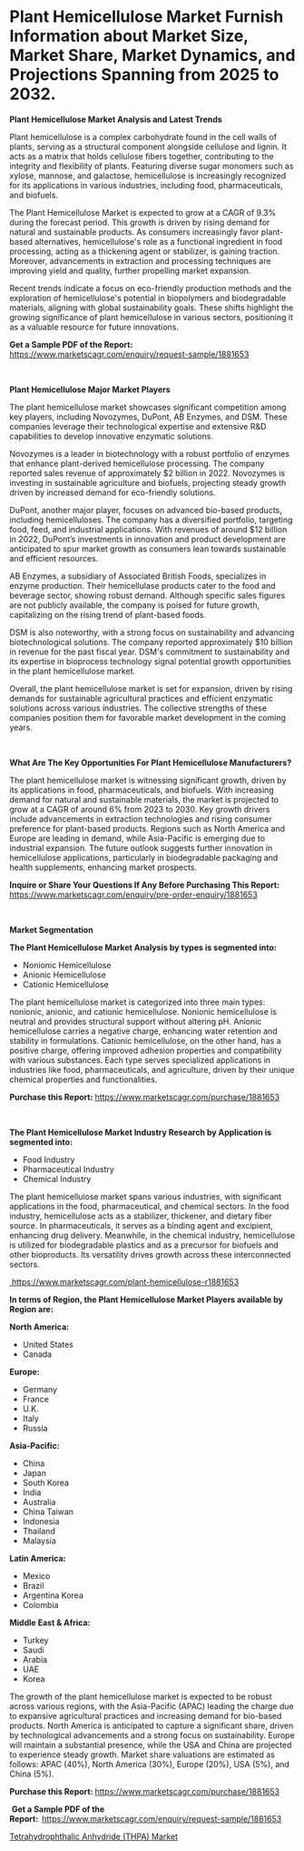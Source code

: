 <p><h1>Plant Hemicellulose Market Furnish Information about Market Size, Market Share, Market Dynamics, and Projections Spanning from 2025 to 2032.</h1></p><p><strong>Plant Hemicellulose Market Analysis and Latest Trends</strong></p>
<p><p>Plant hemicellulose is a complex carbohydrate found in the cell walls of plants, serving as a structural component alongside cellulose and lignin. It acts as a matrix that holds cellulose fibers together, contributing to the integrity and flexibility of plants. Featuring diverse sugar monomers such as xylose, mannose, and galactose, hemicellulose is increasingly recognized for its applications in various industries, including food, pharmaceuticals, and biofuels.</p><p>The Plant Hemicellulose Market is expected to grow at a CAGR of 9.3% during the forecast period. This growth is driven by rising demand for natural and sustainable products. As consumers increasingly favor plant-based alternatives, hemicellulose's role as a functional ingredient in food processing, acting as a thickening agent or stabilizer, is gaining traction. Moreover, advancements in extraction and processing techniques are improving yield and quality, further propelling market expansion. </p><p>Recent trends indicate a focus on eco-friendly production methods and the exploration of hemicellulose's potential in biopolymers and biodegradable materials, aligning with global sustainability goals. These shifts highlight the growing significance of plant hemicellulose in various sectors, positioning it as a valuable resource for future innovations.</p></p>
<p><strong>Get a Sample PDF of the Report:&nbsp;</strong> <a href="https://www.marketscagr.com/enquiry/request-sample/1881653?utm_campaign=3191&utm_medium=2&utm_source=Github&utm_content=ia&utm_term=03042025&utm_id=plant-hemicellulose">https://www.marketscagr.com/enquiry/request-sample/1881653</a></p>
<p>&nbsp;</p>
<p><strong>Plant Hemicellulose Major Market Players</strong></p>
<p><p>The plant hemicellulose market showcases significant competition among key players, including Novozymes, DuPont, AB Enzymes, and DSM. These companies leverage their technological expertise and extensive R&D capabilities to develop innovative enzymatic solutions.</p><p>Novozymes is a leader in biotechnology with a robust portfolio of enzymes that enhance plant-derived hemicellulose processing. The company reported sales revenue of approximately $2 billion in 2022. Novozymes is investing in sustainable agriculture and biofuels, projecting steady growth driven by increased demand for eco-friendly solutions.</p><p>DuPont, another major player, focuses on advanced bio-based products, including hemicelluloses. The company has a diversified portfolio, targeting food, feed, and industrial applications. With revenues of around $12 billion in 2022, DuPont’s investments in innovation and product development are anticipated to spur market growth as consumers lean towards sustainable and efficient resources.</p><p>AB Enzymes, a subsidiary of Associated British Foods, specializes in enzyme production. Their hemicellulase products cater to the food and beverage sector, showing robust demand. Although specific sales figures are not publicly available, the company is poised for future growth, capitalizing on the rising trend of plant-based foods.</p><p>DSM is also noteworthy, with a strong focus on sustainability and advancing biotechnological solutions. The company reported approximately $10 billion in revenue for the past fiscal year. DSM's commitment to sustainability and its expertise in bioprocess technology signal potential growth opportunities in the plant hemicellulose market.</p><p>Overall, the plant hemicellulose market is set for expansion, driven by rising demands for sustainable agricultural practices and efficient enzymatic solutions across various industries. The collective strengths of these companies position them for favorable market development in the coming years.</p></p>
<p>&nbsp;</p>
<p><strong>What Are The Key Opportunities For Plant Hemicellulose Manufacturers?</strong></p>
<p><p>The plant hemicellulose market is witnessing significant growth, driven by its applications in food, pharmaceuticals, and biofuels. With increasing demand for natural and sustainable materials, the market is projected to grow at a CAGR of around 6% from 2023 to 2030. Key growth drivers include advancements in extraction technologies and rising consumer preference for plant-based products. Regions such as North America and Europe are leading in demand, while Asia-Pacific is emerging due to industrial expansion. The future outlook suggests further innovation in hemicellulose applications, particularly in biodegradable packaging and health supplements, enhancing market prospects.</p></p>
<p><strong>Inquire or Share Your Questions If Any Before Purchasing This Report:</strong> <a href="https://www.marketscagr.com/enquiry/pre-order-enquiry/1881653?utm_campaign=3191&utm_medium=2&utm_source=Github&utm_content=ia&utm_term=03042025&utm_id=plant-hemicellulose">https://www.marketscagr.com/enquiry/pre-order-enquiry/1881653</a></p>
<p>&nbsp;</p>
<p><strong>Market Segmentation</strong></p>
<p><strong>The Plant Hemicellulose Market Analysis by types is segmented into:</strong></p>
<p><ul><li>Nonionic Hemicellulose</li><li>Anionic Hemicellulose</li><li>Cationic Hemicellulose</li></ul></p>
<p><p>The plant hemicellulose market is categorized into three main types: nonionic, anionic, and cationic hemicellulose. Nonionic hemicellulose is neutral and provides structural support without altering pH. Anionic hemicellulose carries a negative charge, enhancing water retention and stability in formulations. Cationic hemicellulose, on the other hand, has a positive charge, offering improved adhesion properties and compatibility with various substances. Each type serves specialized applications in industries like food, pharmaceuticals, and agriculture, driven by their unique chemical properties and functionalities.</p></p>
<p><strong>Purchase this Report:&nbsp;</strong><a href="https://www.marketscagr.com/purchase/1881653?utm_campaign=3191&utm_medium=2&utm_source=Github&utm_content=ia&utm_term=03042025&utm_id=plant-hemicellulose">https://www.marketscagr.com/purchase/1881653</a></p>
<p>&nbsp;</p>
<p><strong>The Plant Hemicellulose Market Industry Research by Application is segmented into:</strong></p>
<p><ul><li>Food Industry</li><li>Pharmaceutical Industry</li><li>Chemical Industry</li></ul></p>
<p><p>The plant hemicellulose market spans various industries, with significant applications in the food, pharmaceutical, and chemical sectors. In the food industry, hemicellulose acts as a stabilizer, thickener, and dietary fiber source. In pharmaceuticals, it serves as a binding agent and excipient, enhancing drug delivery. Meanwhile, in the chemical industry, hemicellulose is utilized for biodegradable plastics and as a precursor for biofuels and other bioproducts. Its versatility drives growth across these interconnected sectors.</p></p>
<p><a href="https://www.marketscagr.com/plant-hemicellulose-r1881653?utm_campaign=3191&utm_medium=2&utm_source=Github&utm_content=ia&utm_term=03042025&utm_id=plant-hemicellulose">&nbsp;https://www.marketscagr.com/plant-hemicellulose-r1881653</a></p>
<p><strong>In terms of Region, the Plant Hemicellulose Market Players available by Region are:</strong></p>
<p>
    <p> <strong> North America: </strong>
        <ul>
            <li>United States</li>
            <li>Canada</li>
        </ul>
        </p> 
    <p> <strong> Europe: </strong>
        <ul>
            <li>Germany</li>
            <li>France</li>
            <li>U.K.</li>
            <li>Italy</li>
            <li>Russia</li>
        </ul>
        </p> 
    <p> <strong> Asia-Pacific: </strong>
        <ul>
            <li>China</li>
            <li>Japan</li>
            <li>South Korea</li>
            <li>India</li>
            <li>Australia</li>
            <li>China Taiwan</li>
            <li>Indonesia</li>
            <li>Thailand</li>
            <li>Malaysia</li>
        </ul>
        </p> 
    <p> <strong> Latin America: </strong>
        <ul>
            <li>Mexico</li>
            <li>Brazil</li>
            <li>Argentina Korea</li>
            <li>Colombia</li>
        </ul>
        </p> 
    <p> <strong> Middle East & Africa: </strong>
        <ul>
            <li>Turkey</li>
            <li>Saudi</li>
            <li>Arabia</li>
            <li>UAE</li>
            <li>Korea</li>
        </ul>
    </p>
    </p>
<p><p>The growth of the plant hemicellulose market is expected to be robust across various regions, with the Asia-Pacific (APAC) leading the charge due to expansive agricultural practices and increasing demand for bio-based products. North America is anticipated to capture a significant share, driven by technological advancements and a strong focus on sustainability. Europe will maintain a substantial presence, while the USA and China are projected to experience steady growth. Market share valuations are estimated as follows: APAC (40%), North America (30%), Europe (20%), USA (5%), and China (5%).</p></p>
<p><strong>Purchase this Report: </strong><a href="https://www.marketscagr.com/purchase/1881653?utm_campaign=3191&utm_medium=2&utm_source=Github&utm_content=ia&utm_term=03042025&utm_id=plant-hemicellulose">https://www.marketscagr.com/purchase/1881653</a></p>
<p>&nbsp;<strong>Get a Sample PDF of the Report:&nbsp;&nbsp;</strong><a href="https://www.marketscagr.com/enquiry/request-sample/1881653?utm_campaign=3191&utm_medium=2&utm_source=Github&utm_content=ia&utm_term=03042025&utm_id=plant-hemicellulose">https://www.marketscagr.com/enquiry/request-sample/1881653</a></p>
<p><strong></strong></p>
<p><p><a href="https://github.com/plawragarile/Market-Research-Report-List-1/blob/main/tetrahydrophthalic-anhydride-thpa-market.md?utm_campaign=3191&utm_medium=2&utm_source=Github&utm_content=ia&utm_term=03042025&utm_id=plant-hemicellulose">Tetrahydrophthalic Anhydride (THPA) Market</a></p></p>